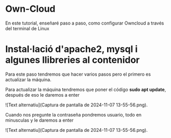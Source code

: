 # Own-Cloud
En este tutorial, enseñaré paso a paso, como configurar Owncloud a través del terminal de Linux
# Instal·lació d'apache2, mysql i algunes llibreries al contenidor
Para este paso tendremos que hacer varios pasos pero el primero es actualizar la máquina.

Para actualizar la máquina tendremos que poner el código **sudo apt update**, después de eso le daremos a enter

![Text alternatiu](Captura de pantalla de 2024-11-07 13-55-56.png).

Cuando nos pregunte la contraseña pondremos usuario, todo en minusculas y le daremos a enter

![Text alternatiu](Captura de pantalla de 2024-11-07 13-55-56.png).
